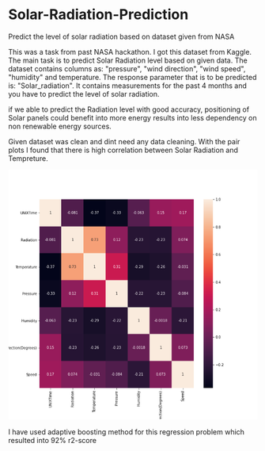 # Solar-Radiation-Prediction
Predict the level of solar radiation based on dataset given from NASA

This was a task from past NASA hackathon. I got this dataset from Kaggle. The main task is to predict Solar Radiation level based on given data. The dataset contains columns as: "pressure", "wind direction", "wind speed", "humidity" and temperature. The response parameter that is to be predicted is: "Solar_radiation". It contains measurements for the past 4 months and you have to predict the level of solar radiation.

if we able to predict the Radiation level with good accuracy, positioning of Solar panels could benefit into more energy results into less dependency on non renewable energy sources.

Given dataset was clean and dint need any data cleaning. With the pair plots I found that there is high correlation between Solar Radiation and Tempreture.

<img src='correlation.png'/>



I have used adaptive boosting method for this regression problem which resulted into 92% r2-score


